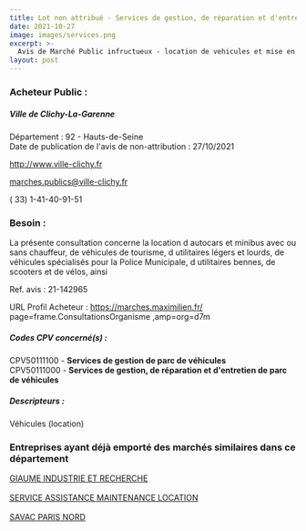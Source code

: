 ```yaml
---
title: Lot non attribué - Services de gestion, de réparation et d'entretien de parc de véhicules + autres services
date: 2021-10-27
image: images/services.png
excerpt: >-
  Avis de Marché Public infructueux - location de vehicules et mise en place d'un outil de gestion de flotte pour la ville de clichy-la-garenne
layout: post
---
```


### Acheteur Public :
##### Ville de Clichy-La-Garenne
Département : 92 - Hauts-de-Seine<br/>
Date de publication de l'avis de non-attribution : 27/10/2021


http://www.ville-clichy.fr

marches.publics@ville-clichy.fr

( 33) 1-41-40-91-51
### Besoin :

La présente consultation concerne la location d autocars et minibus avec ou sans chauffeur, de véhicules de tourisme, d utilitaires légers et lourds, de véhicules spécialisés pour la Police Municipale, d utilitaires bennes, de scooters et de vélos, ainsi

Ref. avis : 21-142965

URL Profil Acheteur : https://marches.maximilien.fr/ page=frame.ConsultationsOrganisme ,amp=org=d7m

##### Codes CPV concerné(s) :
CPV50111100 - **Services de gestion de parc de véhicules** <br/>
CPV50111000 - **Services de gestion, de réparation et d'entretien de parc de véhicules** <br/>

##### Descripteurs :
Véhicules (location) <br/>

### Entreprises ayant déjà emporté des marchés similaires dans ce département
<a href="/entreprise-545/siren-313659161">GIAUME INDUSTRIE ET RECHERCHE</a><br/><br/>
<a href="/entreprise-555/siren-398907311">SERVICE ASSISTANCE MAINTENANCE LOCATION</a><br/><br/>
<a href="/entreprise-573/siren-679801381">SAVAC PARIS NORD</a><br/><br/>
